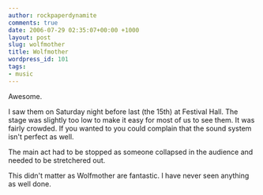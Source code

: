 ```yaml
---
author: rockpaperdynamite
comments: true
date: 2006-07-29 02:35:07+00:00 +1000
layout: post
slug: wolfmother
title: Wolfmother
wordpress_id: 101
tags:
- music
---
```


Awesome.

I saw them on Saturday night before last (the 15th) at Festival Hall. The stage was slightly too low to make it easy for most of us to see them. It was fairly crowded. If you wanted to you could complain that the sound system isn't perfect as well.

The main act had to be stopped as someone collapsed in the audience and needed to be stretchered out.

This didn't matter as Wolfmother are fantastic. I have never seen anything as well done.
